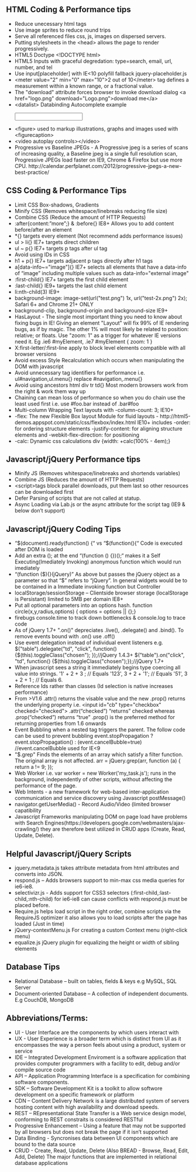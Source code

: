 <h2>HTML Coding & Performance tips</h2>
<ul>
<li>Reduce unecessary html tags</li>
<li>Use image sprites to reduce round trips</li>
<li>Serve all referenced files css, js, images on dispersed servers.</li>
<li>Putting stylesheets in the &lt;head&gt; allows the page to render progressively.</li>
<li>HTML5 Doctype &lt;!DOCTYPE html&gt;</li>
<li>HTML5 Inputs with graceful degredation: type=search, email, url, number, and tel</li>
<li>Use input[placeholder] with IE&lt;10 polyfill fallback jquery-placeholder.js</li>
<li>&lt;meter value="2" min="0" max="10"&gt;2 out of 10&lt;/meter&gt; tag defines a measurement within a known range, or a fractional value.</li>
<li>The "download" attribute forces browser to invoke download dialog &lt;a href="logo.png" download="Logo.png"&gt;download me&lt;/a&gt;
<li>&lt;datalist&gt; Databinding Autocomplete example</li>
<pre><code><input list="browsers">
<datalist id="browsers">
  <option value="Chrome">
  <option value="Firefox">
  <option value="Internet Explorer">
  <option value="Opera">
  <option value="Safari">
</datalist></code></pre>
<li>&lt;figure&gt; used to markup illustrations, graphs and images used with &lt;figurecaption&gt;</li>
<li>&lt;video autoplay controls&gt;&lt;/video&gt;</li>
<li>Progressive vs Baseline JPEGs -  A Progressive jpeg is a series of scans of increasing quality, a Baseline jpeg is a single full resolution scan, Progressive JPEGs load faster on IE9, Chrome & Firefox but use more CPU. http://calendar.perfplanet.com/2012/progressive-jpegs-a-new-best-practice/</li>
</ul>

<h2>CSS Coding & Performance Tips</h2>
<ul>
<li>Limit CSS Box-shadows, Gradients</li>
<li>Minify CSS (Removes whitespace/linebreaks reducing file size)</li>
<li>Combine CSS (Reduce the amount of HTTP Requests)</li>
<li>:after{content:”more”;} & :before{} IE8+ Allows you to add content before/after an element</li>
<li>*{} targets every element (Not recommend adds performance issues)</li>
<li>ul > li{} IE7+ targets direct children</li>
<li>ul ~ p{} IE7+ targets p tags after ul tag</li>
<li>Avoid using IDs in CSS</li>
<li>h1 + p{} IE7+ targets adjacent p tags directly after h1 tags</li>
<li>a[data-info~="image"]{} IE7+ selects all elements that have a data-info of “image” including multiple values such as  data-info="external image"</li>
<li>:first-child{} IE7+ targets the first child element</li>
<li>:last-child{} IE9+ targets the last child element</li>
<li>li:nth-child(3) IE9+</li>
<li>background-image: image-set(url("test.png") 1x, url("test-2x.png") 2x); Safari 6+ and Chrome 21+ ONLY</li>
<li>background-clip, background-origin and background-size IE9+</li>
<li>HasLayout - The single most important thing you need to know about fixing bugs in IE! Giving an element "Layout" will fix 99% of IE rendering bugs, as if by magic. The other 1% will most likely be related to position: relative; or floats. Use "zoom: 1" as a trigger for whatever IE versions need it. Eg .ie6 #myElement, .ie7 #myElement { zoom: 1 }</li>
<li>X:first-letter/:first-line apply to block level elements compatible with all browser versions</li>
<li>Avoid excess Style Recalculation which occurs when manipulating the DOM with javascript</li>
<li>Avoid unnecessary tag identifiers for performance i.e. ul#navigation,ul.menu{} replace #navigation,.menu{}</li>
<li>Avoid using ancestors html div tr td{} Most modern browsers work from the right & work them way up</li>
<li>Chaining can mean loss of performance so when you do chain use the least used first i.e. use #foo.bar instead of .bar#foo</li>
<li>Multi-column Wrapping Text layouts with -column-count: 3; IE10+</li>
<li>-flex: The new Flexible Box layout Module for fluid layouts - http://html5-demos.appspot.com/static/css/flexbox/index.html IE10+ includes -order: for ordering structure elements -justify-content: for aligning structure elements and -webkit-flex-direction: for positioning</li>
<li>-calc: Dynamic css calculations div {width: +calc(100% - 4em);}</li>
</ul>

<h2>Javascript/jQuery Performance tips</h2>
<ul>
<li>Minify JS (Removes whitespace/linebreaks and shortends variables)</li>
<li>Combine JS (Reduces the amount of HTTP Requests)</li>
<li>&lt;script&gt;tags block parallel downloads, put them last so other resources can be downloaded first</li>
<li>Defer Parsing of scripts that are not called at statup.</li>
<li>Async Loading via Lab.js or the async attribute for the script tag (IE9 & below don’t support)</li>
</ul>

<h2>Javascript/jQuery Coding Tips</h2>
<ul>
<li>“$(document).ready(function() {“ vs “$(function(){“  Code is executed after DOM is loaded</li>
<li>Add an extra (); at the end “(function () {})();“ makes it a Self Executing(Imediately Invoking) anonymous function which would run imediately</li>
<li>“(function ($){}(jQuery)” As above but passes the jQuery object as a parameter so that “$” refers to “jQuery”. In general widgets would be to be contained in a Immediate invoking function but Controller </li>
<li>localStorage/sessionStorage – Clientside browser storage (localStorage is Persistant) limited to 5MB per domain IE8+</li>
<li>Put all optional parameters into an options hash. function circle(x,y,radius,options) { options = options || {};}</li>
<li>firebugs console.time to track down bottlenecks & console.log to trace code</li>
<li>As of jQuery 1.7+ ".on()" depreciates .live(), .delegate() and .bind(). To remove events bound with .on() use .off()</li>
<li>Use event delegation instead of individual event listeners e.g. $("table").delegate("td", "click", function(){$(this).toggleClass("chosen");
});//jQuery 1.4.3+ $("table").on("click", "td", function() {$(this).toggleClass("chosen");});//jQuery 1.7+</li>
<li>When javascript sees a string it immediately begins type coercing all value into strings. '1' + 2 +  3 ; // Equals '123',  3  + 2 + '1'; // Equals '51',  3  + 2 +  1 ; // Equals 6. </li>
<li>Reference Ids rather than classes (Id selection is native increases performance)</li>
<li>From >V1.6 .attr() returns the visable value and the new .prop() returns the underlying property i.e. &lt;input id="cb" type="checkbox" checked="checked"&gt; .attr(“checked”) “returns” checked whereas .prop(“checked”) returns “true” .prop() is the preferred method for returning properties from 1.6 onwards</li>
<li>Event Bubbling when a nested tag triggers the parent. The follow code can be used to prevent bubbling event.stopPropagation ? event.stopPropagation() : (event.cancelBubble=true) //event.cancelBubble used for IE<9</li>
<li>"$.grep" Finds the elements of an array which satisfy a filter function. The original array is not affected. arr = jQuery.grep(arr, function (a) { return a != 9; });</li>
<li>Web Worker i.e. var worker = new Worker('my_task.js'); runs in the background, independently of other scripts, without affecting the performance of the page.</li>
<li>Web Intents - a new framework for web-based inter-application communication and service discovery using Javascript postMessage()</li>
<li>navigator.getUserMedia() - Record Audio/Video (limited browser capatibility</li>
<li>Javascript Frameworks manipulating DOM on page load have problems with Search Engines(https://developers.google.com/webmasters/ajax-crawling/) they are therefore best utilized in CRUD apps (Create, Read, Update, Delete).</li>
</ul>

<h2>Helpful Javascript/jQuery Scripts</h2><ul>
<li>jquery.metadata.js takes attribute metadata from html attributes and converts into JSON.</li>
<li>respond.js – Adds browsers support to min-max css media queries for ie6-ie8.</li>
<li>selectivizr.js -  Adds support for CSS3 selectors (:first-child,:last-child,:nth-child) for ie6-ie8 can cause conflicts with respond.js must be placed before.</li>
<li>Require.js helps load script in the right order, combine scripts via the RequireJS optimizer it also allows you to load scripts after the page has loaded (Just in time)</li>
<li>jQuery-contextMenu.js For creating a custom Context menu (right-click menu)</li>
<li>equalize.js jQuery plugin for equalizing the height or width of sibling elements</li>
</ul>

<h2>Database Tips</h2><ul>
<li>Relational Database – built on tables, fields & keys e.g MySQL, SQL Server</li>
<li>Document-oriented Database – A collection of independent documents. E.g CouchDB, MongoDB</li>
</ul>

<h2>Abbreviations/Terms:</h2>
<ul>
<li>UI - User Interface are the components by which users interact with</li>
<li>UX - User Experience is a broader term which is distinct from UI as it encompasses the way a person feels about using a product, system or service</li>
<li>IDE – Integrated Development Enviroment is a software application that provides computer programmers with a facility to edit, debug and/or compile source code</li>
<li>API – Application Programming Interface is a specification for combining software components.</li>
<li>SDK – Software Development Kit is a toolkit to allow softwore development on a specific framework or platform</li>
<li>CDN – Content Delivery Network is a large distributed system of servers hosting content with high availability and download speeds.</li>
<li>REST – REpresentational State Transfer is a Web service design model, conforming to REST constraits is considered RESTful</li>
<li>Progressive Enhancement – Using a feature that may not be supported by all browsers but does not break the page if it isn’t supported</li>
<li>Data Binding - Syncronises data between UI components which are bound to the data source</li>
<li>CRUD - Create, Read, Update, Delete (Also BREAD - Browse, Read, Edit, Add, Delete) The major functions that are implemented in relational database applications</li>
</ul>
